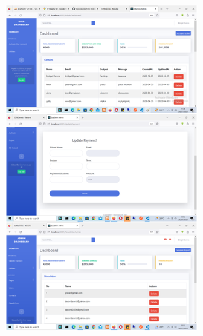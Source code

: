 <img src="EduAdminImages/EduAdmin1.png">
<img src="EduAdminImages/EduAdmin2.png">
<img src="EduAdminImages/EduAdmin3.png">
